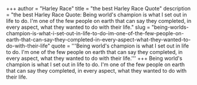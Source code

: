 +++
author = "Harley Race"
title = "the best Harley Race Quote"
description = "the best Harley Race Quote: Being world's champion is what I set out in life to do. I'm one of the few people on earth that can say they completed, in every aspect, what they wanted to do with their life."
slug = "being-worlds-champion-is-what-i-set-out-in-life-to-do-im-one-of-the-few-people-on-earth-that-can-say-they-completed-in-every-aspect-what-they-wanted-to-do-with-their-life"
quote = '''Being world's champion is what I set out in life to do. I'm one of the few people on earth that can say they completed, in every aspect, what they wanted to do with their life.'''
+++
Being world's champion is what I set out in life to do. I'm one of the few people on earth that can say they completed, in every aspect, what they wanted to do with their life.
